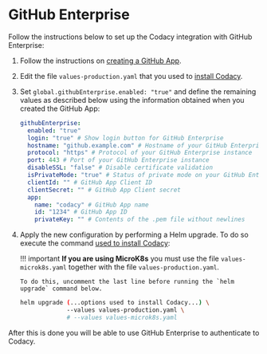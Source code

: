 # GitHub Enterprise

Follow the instructions below to set up the Codacy integration with GitHub Enterprise:

1.  Follow the instructions on [creating a GitHub App](github-app-create.md).

2.  Edit the file `values-production.yaml` that you used to [install Codacy](../../index.md#helm-upgrade).

3.  Set `global.githubEnterprise.enabled: "true"` and define the remaining values as described below using the information obtained when you created the GitHub App:

    ```yaml
    githubEnterprise:
      enabled: "true"
      login: "true" # Show login button for GitHub Enterprise
      hostname: "github.example.com" # Hostname of your GitHub Enterprise instance
      protocol: "https" # Protocol of your GitHub Enterprise instance
      port: 443 # Port of your GitHub Enterprise instance
      disableSSL: "false" # Disable certificate validation
      isPrivateMode: "true" # Status of private mode on your GitHub Enterprise instance
      clientId: "" # GitHub App Client ID
      clientSecret: "" # GitHub App Client secret
      app:
        name: "codacy" # GitHub App name
        id: "1234" # GitHub App ID
        privateKey: "" # Contents of the .pem file without newlines
    ```

4.  Apply the new configuration by performing a Helm upgrade. To do so execute the command [used to install Codacy](../../index.md#helm-upgrade):

    !!! important
        **If you are using MicroK8s** you must use the file `values-microk8s.yaml` together with the file `values-production.yaml`.
        
        To do this, uncomment the last line before running the `helm upgrade` command below.

    ```bash
    helm upgrade (...options used to install Codacy...) \
                 --values values-production.yaml \
                 # --values values-microk8s.yaml
    ```

After this is done you will be able to use GitHub Enterprise to authenticate to Codacy.
